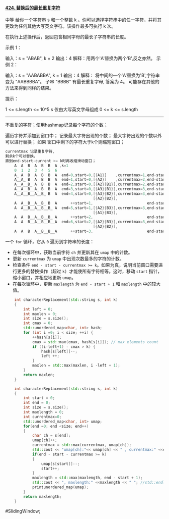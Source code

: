 #### [424. 替换后的最长重复字符](https://leetcode.cn/problems/longest-repeating-character-replacement/)
中等
给你一个字符串 s 和一个整数 k 。你可以选择字符串中的任一字符，并将其更改为任何其他大写英文字符。该操作最多可执行 k 次。

在执行上述操作后，返回包含相同字母的最长子字符串的长度。

示例 1：

输入：s = "ABAB", k = 2
输出：4
解释：用两个'A'替换为两个'B',反之亦然。
示例 2：

输入：s = "AABABBA", k = 1
输出：4
解释：
将中间的一个'A'替换为'B',字符串变为 "AABBBBA"。
子串 "BBBB" 有最长重复字母, 答案为 4。
可能存在其他的方法来得到同样的结果。
 

提示：

1 <= s.length <= 10^5
s 仅由大写英文字母组成
0 <= k <= s.length

---- ----

不重复的字符；使用hashmap记录每个字符的个数；

遍历字符并添加到窗口中；
记录最大字符出现的个数；
最大字符出现的个数以外可以进行替换；
如果 窗口中剩下的字符大于k个则缩短窗口；


```cpp
currentmax 记录重复字符,
剩余k个可以替换，
直到end-start-current >= k时再收缩滑动窗口；
    A  A  B  A  B  B  A ,k=1
    0  1  2  3  4  5  6
    A_ A  B  A  B  B  A  end=0,start=0,[{A1}]    ,currentmax=1,end-start+1=1,maxlength = 1,
    A__A_ B  A  B  B  A  end=1,start=0,[{A2}]    ,currentmax=2,end-start+1=2,maxlength = 2,
    A__A__B_ A  B  B  A  end=2,start=0,[{A2}{B1}],currentmax=2,end-start+1=3,maxlength = 3,
    A__A__B__A_ B  B  A  end=3,start=0,[{A3}{B1}],currentmax=3,end-start+1=4,maxlength = 4,
    A__A__B__A__B_ B  A  end=4,start=0,[{A3}{B2}],currentmax=3,end-start-currentmax=1,
                                       [{A2}{B2}],
    A  A__B__A__B_ B  A      ++start=1,                        end-start+1=4,maxlength = 4,
    A  A__B__A__B__B_ A  end=5,start=1,[{A2}{B3}],currentmax=3,end-start-currentmax=1,
                                       [{A1}{B3}],
    A  A  B__A__B__B_ A      ++start=2,                        end-start+1=4,maxlength = 4
    A  A  B__A__B__B__A  end=6,start=2,[{A2}{B3}],currentmax=3,end-start-currentmax=1,
                                       [{A2}{B2}],
    A  A  B  A__B__B__A      ++start=3,                        end-start+1=4,maxlength = 4

```


一个 `for` 循环，它从 `0` 遍历到字符串的长度：
- 在每次循环中，获取当前字符 `ch` 并更新其在 `umap` 中的计数。
- 更新 `currentmax` 为 `umap` 中出现次数最多的字符的计数。
- 检查条件 `end - start - currentmax >= k`。如果为真，说明当前窗口需要进行更多的替换操作（超过 `k`）才能使所有字符相等。这时，移动 `start` 指针，缩小窗口，并相应地更新 `umap`。
- 在每次循环中，更新 `maxlength` 为 `end - start + 1` 和 `maxlength` 中的较大值。
```cpp
    int characterReplacement(std::string s, int k)
    {
        int left = 0;
        int maxlen = 0;
        int size = s.size();
        int cmax = 0;
        std::unordered_map<char, int> hash;
        for (int i =0; i < size; ++i) {
            ++hash[s[i]];
            cmax = std::max(cmax, hash[s[i]]); // max elements count
            if ((i-left+1) - cmax > k) {
                hash[s[left]]--;
                left ++;
            }
            maxlen = std::max(maxlen, i -left + 1);
        }
        return maxlen;
    }
```

```cpp
    int characterReplacement(std::string s, int k)
    {  
        int start = 0;
        int end = 0;
        int size = s.size();
        int maxlength = 0;
        int currentmax=0;
        std::unordered_map<char, int> umap;
        for(end =0; end <size; end++)
        {
            char ch = s[end];
            umap[ch]++;
            currentmax = std::max(currentmax, umap[ch]);
            std::cout << "umap[ch]:"<< umap[ch] << " , currentmax:" <<currentmax << std::endl;
            if(end - start - currentmax >= k)
            {  
                umap[s[start]]--;
                start++;
            }  
            maxlength = std::max(maxlength, end - start + 1);
            std::cout << ", maxlength:" <<maxlength << " "; //std::endl;
            printunordered_map(umap);
        }  
        return maxlength;
    }  
```
#SlidingWindow;